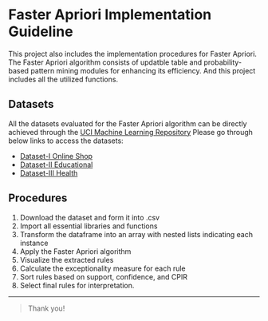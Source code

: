 # Faster Apriori Implementation Guideline
This project also includes the implementation procedures for Faster Apriori.
The Faster Apriori algorithm consists of updatble table and probability-based pattern mining modules for enhancing its efficiency.
And this project includes all the utilized functions.

## Datasets
All the datasets evaluated for the Faster Apriori algorithm can be directly achieved through the [UCI Machine Learning Repository](https://archive.ics.uci.edu/ml/index.php)
Please go through below links to access the datasets:

- [Dataset-I Online Shop](https://archive.ics.uci.edu/ml/datasets/clickstream+data+for+online+shopping)
- [Dataset-II Educational](https://archive.ics.uci.edu/ml/datasets/student+performance) 
- [Dataset-III Health](https://archive.ics.uci.edu/ml/datasets/Z-Alizadeh+Sani)

## Procedures
1. Download the dataset and form it into .csv
2. Import all essential libraries and functions 
3. Transform the dataframe into an array with nested lists indicating each instance
4. Apply the Faster Apriori algorithm
5. Visualize the extracted rules
6. Calculate the exceptionality measure for each rule
7. Sort rules based on support, confidence, and CPIR 
8. Select final rules for interpretation.


---------------------
> Thank you!
